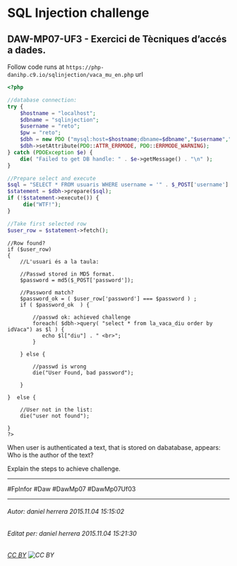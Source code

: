 # SQL Injection challenge
## DAW-MP07-UF3 - Exercici de Tècniques d’accés a dades.
Follow code runs at `https://php-danihp.c9.io/sqlinjection/vaca_mu_en.php` url

```php
<?php

//database connection:
try {
    $hostname = "localhost";
    $dbname = "sqlinjection";
    $username = "reto";
    $pw = "reto";
    $dbh = new PDO ("mysql:host=$hostname;dbname=$dbname","$username","$pw");
    $dbh->setAttribute(PDO::ATTR_ERRMODE, PDO::ERRMODE_WARNING);
} catch (PDOException $e) {
    die( "Failed to get DB handle: " . $e->getMessage() . "\n" );
}

//Prepare select and execute
$sql = "SELECT * FROM usuaris WHERE username = '" . $_POST['username'] ."'";
$statement = $dbh->prepare($sql);    
if (!$statement->execute()) {
     die("WTF!");
}

//Take first selected row
$user_row = $statement->fetch();
```

    //Row found?
    if ($user_row)
    {
        //L'usuari és a la taula:
        
        //Passwd stored in MD5 format.
        $password = md5($_POST['password']);
        
        //Password match?
        $password_ok = ( $user_row['password'] === $password ) ;
        if ( $password_ok  ) {
            
            //passwd ok: achieved challenge 
            foreach( $dbh->query( "select * from la_vaca_diu order by idVaca") as $l ) {
               echo $l["diu"] . " <br>";
            }
            
        } else {
            
            //passwd is wrong
            die("User Found, bad password");
            
        }
        
    }  else {
        
        //User not in the list:
        die("user not found"); 
        
    }
    ?>

When user is authenticated a text, that is stored on dabatabase, appears: Who is the author of the text?

Explain the steps to achieve challenge.


---

#FpInfor #Daw #DawMp07 #DawMp07Uf03

---

###### Autor: daniel herrera 2015.11.04 15:15:02
###### Editat per: daniel herrera 2015.11.04 15:21:30
###### [CC BY](https://creativecommons.org/licenses/by/4.0/) ![CC BY](https://licensebuttons.net/l/by/3.0/80x15.png)
